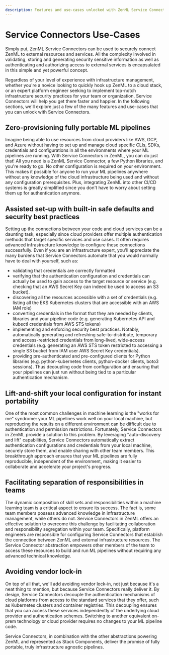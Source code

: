 ```yaml
---
description: Features and use-cases unlocked with ZenML Service Connectors
---
```


# Service Connectors Use-Cases

Simply put, ZenML Service Connectors can be used to securely connect ZenML to external resources and services. All the complexity involved in validating, storing and generating security sensitive information as well as authenticating and authorizing access to external services is encapsulated in this simple and yet powerful concept.

Regardless of your level of experience with infrastructure management, whether you're a novice looking to quickly hook up ZenML to a cloud stack, or an expert platform engineer seeking to implement top-notch infrastructure security practices for your team or organization, Service Connectors will help you get there faster and happier. In the following sections, we'll explore just a few of the many features and use-cases that you can unlock with Service Connectors.

## Zero-provisioning fully portable ML pipelines

Imagine being able to use resources from cloud providers like AWS, GCP, and Azure without having to set up and manage cloud specific CLIs, SDKs, credentials and configurations in all the environments where your ML pipelines are running. With Service Connectors in ZenML, you can do just that! All you need is a ZenML Service Connector, a few Python libraries, and you're ready to go. No other configuration is required on your environment. This makes it possible for anyone to run your ML pipelines anywhere without any knowledge of the cloud infrastructure being used and without any configuration prerequisites. Plus, integrating ZenML into other CI/CD systems is greatly simplified since you don't have to worry about setting them up for authentication anymore.

## Assisted set-up with built-in safe defaults and security best practices

Setting up the connections between your code and cloud services can be a daunting task, especially since cloud providers offer multiple authentication methods that target specific services and use cases. It often requires advanced infrastructure knowledge to configure these connections successfully. Even if you are an infrastructure expert, you'll appreciate the many burdens that Service Connectors automate that you would normally have to deal with yourself, such as:

* validating that credentials are correctly formatted
* verifying that the authentication configuration and credentials can actually be used to gain access to the target resource or service (e.g. checking that an AWS Secret Key can indeed be used to access an S3 bucket).
* discovering all the resources accessible with a set of credentials (e.g. listing all the EKS Kubernetes clusters that are accessible with an AWS IAM role)&#x20;
* converting credentials in the format that they are needed by clients, libraries and your pipeline code (e.g. generating Kubernetes API and kubectl credentials from AWS STS tokens)
* implementing and enforcing security best practices. Notably, automatically generating and refreshing safe-to-distribute, temporary and access-restricted credentials from long-lived, wide-access credentials (e.g. generating an AWS STS token restricted to accessing a single S3 bucket from IAM user AWS Secret Key credentials).
* providing pre-authenticated and pre-configured clients for Python libraries (e.g. python-kubernetes clients, python-docker clients, boto3 sessions). Thus decoupling code from configuration and ensuring that your pipelines can just run without being tied to a particular authentication mechanism.

## Lift-and-shift your local configuration for instant portability

One of the most common challenges in machine learning is the "works for me" syndrome: your ML pipelines work well on your local machine, but reproducing the results on a different environment can be difficult due to authentication and permission restrictions. Fortunately, Service Connectors in ZenML provide a solution to this problem. By leveraging "auto-discovery and lift" capabilities, Service Connectors automatically extract authentication configurations and credentials from your local machine, securely store them, and enable sharing with other team members. This breakthrough approach ensures that your ML pipelines are fully reproducible, independent of the environment, making it easier to collaborate and accelerate your project's progress.

## Facilitating separation of responsibilities in teams

The dynamic composition of skill sets and responsibilities within a machine learning team is a critical aspect to ensure its success. The fact is, some team members possess advanced knowledge in infrastructure management, while others do not. Service Connectors in ZenML offers an effective solution to overcome this challenge by facilitating collaboration and responsibility segregation within your team. Specifically, platform engineers are responsible for configuring Service Connectors that establish the connection between ZenML and external infrastructure resources. The Service Connector abstraction empowers other members of the team to access these resources to build and run ML pipelines without requiring any advanced technical knowledge.

## Avoiding vendor lock-in

On top of all that, we'll add avoiding vendor lock-in, not just because it's a neat thing to mention, but because Service Connectors really deliver it. By design, Service Connectors decouple the authentication mechanisms of cloud platforms from access to the standard services that they offer, such as Kubernetes clusters and container registries. This decoupling ensures that you can access these services independently of the underlying cloud provider and authentication schemes. Switching to another equivalent on-prem technology or cloud provider requires no changes to your ML pipeline code.

Service Connectors, in combination with the other abstractions powering ZenML and represented as Stack Components, deliver the promise of fully portable, truly infrastructure agnostic pipelines.

